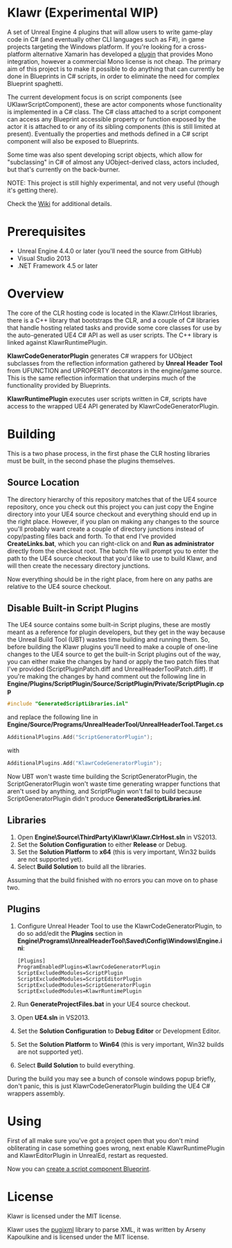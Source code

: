 Klawr (Experimental WIP)
================
A set of Unreal Engine 4 plugins that will allow users to write game-play code in C# (and eventually
other CLI languages such as F#), in game projects targeting the Windows platform. If you're looking
for a cross-platform alternative Xamarin has developed a [plugin](https://mono-ue.github.io/) that 
provides Mono integration, however a commercial Mono license is not cheap. The primary aim of this 
project is to make it possible to do anything that can currently be done in Blueprints in C# scripts,
in order to eliminate the need for complex Blueprint spaghetti.

The current development focus is on script components (see UKlawrScriptComponent), these are actor components whose functionality is implemented in a C# class. The C# class attached to a script component can access any Blueprint accessible property or function exposed by the actor it is attached to or any of its sibling components (this is still limited at present). Eventually the properties and methods defined in a C# script component will also be exposed to Blueprints.

Some time was also spent developing script objects, which allow for "subclassing" in C# of almost any UObject-derived class, actors included, but that's currently on the back-burner.

NOTE: This project is still highly experimental, and not very useful (though it's getting there).

Check the [Wiki](https://github.com/enlight/klawr/wiki) for additional details.

Prerequisites
========
- Unreal Engine 4.4.0 or later (you'll need the source from GitHub)
- Visual Studio 2013
- .NET Framework 4.5 or later

Overview
======
The core of the CLR hosting code is located in the Klawr.ClrHost libraries, there is a C++ library that bootstraps the CLR, and a couple of C# libraries that handle hosting related tasks and provide some core classes for use by the auto-generated UE4 C# API as well as user scripts. The C++ library is linked against KlawrRuntimePlugin.

**KlawrCodeGeneratorPlugin** generates C# wrappers for UObject subclasses from the reflection information gathered by  **Unreal Header Tool** from UFUNCTION and UPROPERTY decorators in the engine/game source. This is the same reflection information that underpins much of the functionality provided by Blueprints.

**KlawrRuntimePlugin** executes user scripts written in C#, scripts have access to the wrapped UE4 API generated by KlawrCodeGeneratorPlugin.

Building
======
This is a two phase process, in the first phase the CLR hosting libraries must be built, in the second phase the plugins themselves.

Source Location
-----------------
The directory hierarchy of this repository matches that of the UE4 source repository, once you check out this project you can just copy the Engine directory into your UE4 source checkout and everything should end up in the right place. However, if you plan on making any changes to the source you'll probably want create a couple of directory junctions instead of copy/pasting files back and forth. To that end I've provided **CreateLinks.bat**, which you can right-click on and **Run as administrator** directly from the checkout root. The batch file will prompt you to enter the path to the UE4 source checkout that you'd like to use to build Klawr, and will then create the necessary directory junctions.

Now everything should be in the right place, from here on any paths are relative to the UE4 source checkout.

Disable Built-in Script Plugins
-------------------------------
The UE4 source contains some built-in Script plugins, these are mostly meant as a reference for plugin developers, but they get in the way because the Unreal Build Tool (UBT) wastes time building and running them. So, before building the Klawr plugins you'll need to make a couple of one-line changes to the UE4 source to get the built-in Script plugins out of the way, you can either make the changes by hand or apply the two patch files that I've provided (ScriptPluginPatch.diff and UnrealHeaderToolPatch.diff). If you're making the changes by hand comment out the following line in **Engine/Plugins/ScriptPlugin/Source/ScriptPlugin/Private/ScriptPlugin.cpp**

``` cpp
#include "GeneratedScriptLibraries.inl"
```

and replace the following line in **Engine/Source/Programs/UnrealHeaderTool/UnrealHeaderTool.Target.cs**

``` cpp
AdditionalPlugins.Add("ScriptGeneratorPlugin");
```

with

``` cpp
AdditionalPlugins.Add("KlawrCodeGeneratorPlugin");
```

Now UBT won't waste time building the ScriptGeneratorPlugin, the ScriptGeneratorPlugin won't waste time generating wrapper functions that aren't used by anything, and ScriptPlugin won't fail to build because ScriptGeneratorPlugin didn't produce **GeneratedScriptLibraries.inl**.

Libraries
---------
1. Open **Engine\Source\ThirdParty\Klawr\Klawr.ClrHost.sln** in VS2013.
2. Set the **Solution Configuration** to either **Release** or Debug.
3. Set the **Solution Platform** to **x64** (this is very important, Win32 builds are not supported yet).
4. Select **Build Solution** to build all the libraries.

Assuming that the build finished with no errors you can move on to phase two.

Plugins
--------
1. Configure Unreal Header Tool to use the KlawrCodeGeneratorPlugin, to do so add/edit the **Plugins** section in **Engine\Programs\UnrealHeaderTool\Saved\Config\Windows\Engine.ini**:

    ```
    [Plugins]
    ProgramEnabledPlugins=KlawrCodeGeneratorPlugin
    ScriptExcludedModules=ScriptPlugin
    ScriptExcludedModules=ScriptEditorPlugin
    ScriptExcludedModules=ScriptGeneratorPlugin
    ScriptExcludedModules=KlawrRuntimePlugin
    ```

2. Run **GenerateProjectFiles.bat** in your UE4 source checkout.
3. Open **UE4.sln** in VS2013.
4. Set the **Solution Configuration** to **Debug Editor** or Development Editor.
5. Set the **Solution Platform** to **Win64** (this is very important, Win32 builds are not supported yet).
6. Select **Build Solution** to build everything.

During the build you may see a bunch of console windows popup briefly, don't panic, this is just KlawrCodeGeneratorPlugin building the UE4 C# wrappers assembly.

Using
====
First of all make sure you've got a project open that you don't mind obliterating in case something goes wrong, next enable KlawrRuntimePlugin and KlawrEditorPlugin in UnrealEd, restart as requested.

Now you can [create a script component Blueprint](https://github.com/enlight/klawr/wiki/Creating-a-Script-Component-Blueprint).

License
=====
Klawr is licensed under the MIT license.

Klawr uses the [pugixml](http://pugixml.org/) library to parse XML, it was written by
Arseny Kapoulkine and is licensed under the MIT license.
